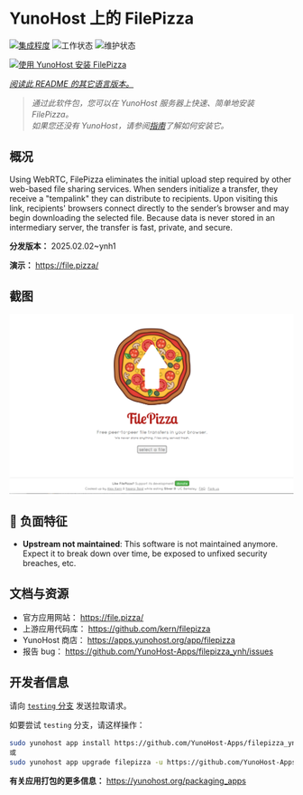 <!--
注意：此 README 由 <https://github.com/YunoHost/apps/tree/master/tools/readme_generator> 自动生成
请勿手动编辑。
-->

# YunoHost 上的 FilePizza

[![集成程度](https://apps.yunohost.org/badge/integration/filepizza)](https://ci-apps.yunohost.org/ci/apps/filepizza/)
![工作状态](https://apps.yunohost.org/badge/state/filepizza)
![维护状态](https://apps.yunohost.org/badge/maintained/filepizza)

[![使用 YunoHost 安装 FilePizza](https://install-app.yunohost.org/install-with-yunohost.svg)](https://install-app.yunohost.org/?app=filepizza)

*[阅读此 README 的其它语言版本。](./ALL_README.md)*

> *通过此软件包，您可以在 YunoHost 服务器上快速、简单地安装 FilePizza。*  
> *如果您还没有 YunoHost，请参阅[指南](https://yunohost.org/install)了解如何安装它。*

## 概况

Using WebRTC, FilePizza eliminates the initial upload step required by other web-based file sharing services. When senders initialize a transfer, they receive a "tempalink" they can distribute to recipients. Upon visiting this link, recipients' browsers connect directly to the sender’s browser and may begin downloading the selected file. Because data is never stored in an intermediary server, the transfer is fast, private, and secure.

**分发版本：** 2025.02.02~ynh1

**演示：** <https://file.pizza/>

## 截图

![FilePizza 的截图](./doc/screenshots/screenshot.png)

## :red_circle: 负面特征

- **Upstream not maintained**: This software is not maintained anymore. Expect it to break down over time, be exposed to unfixed security breaches, etc.

## 文档与资源

- 官方应用网站： <https://file.pizza/>
- 上游应用代码库： <https://github.com/kern/filepizza>
- YunoHost 商店： <https://apps.yunohost.org/app/filepizza>
- 报告 bug： <https://github.com/YunoHost-Apps/filepizza_ynh/issues>

## 开发者信息

请向 [`testing` 分支](https://github.com/YunoHost-Apps/filepizza_ynh/tree/testing) 发送拉取请求。

如要尝试 `testing` 分支，请这样操作：

```bash
sudo yunohost app install https://github.com/YunoHost-Apps/filepizza_ynh/tree/testing --debug
或
sudo yunohost app upgrade filepizza -u https://github.com/YunoHost-Apps/filepizza_ynh/tree/testing --debug
```

**有关应用打包的更多信息：** <https://yunohost.org/packaging_apps>
